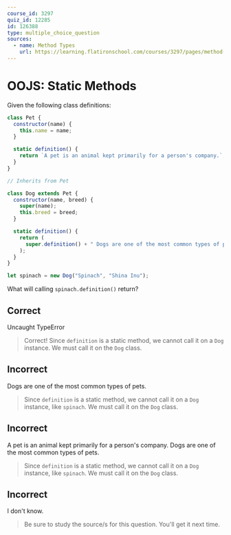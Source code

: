 ```yaml
---
course_id: 3297
quiz_id: 12285
id: 126388
type: multiple_choice_question
sources:
  - name: Method Types
    url: https://learning.flatironschool.com/courses/3297/pages/method-types?module_item_id=143625
---
```


# OOJS: Static Methods

Given the following class definitions:

```javascript
class Pet {
  constructor(name) {
    this.name = name;
  }

  static definition() {
    return `A pet is an animal kept primarily for a person's company.`;
  }
}

// Inherits from Pet

class Dog extends Pet {
  constructor(name, breed) {
    super(name);
    this.breed = breed;
  }

  static definition() {
    return (
      super.definition() + " Dogs are one of the most common types of pets."
    );
  }
}

let spinach = new Dog("Spinach", "Shina Inu");
```

What will calling `spinach.definition()` return?

## Correct

Uncaught TypeError

> Correct! Since `definition` is a static method, we cannot call it on a `Dog`
> instance. We must call it on the `Dog` class.

## Incorrect

Dogs are one of the most common types of pets.

> Since `definition` is a static method, we cannot call it on a `Dog` instance,
> like `spinach`. We must call it on the `Dog` class.

## Incorrect

A pet is an animal kept primarily for a person's company. Dogs are one of the
most common types of pets.

> Since `definition` is a static method, we cannot call it on a `Dog` instance,
> like `spinach`. We must call it on the `Dog` class.

## Incorrect

I don't know.

> Be sure to study the source/s for this question. You'll get it next time.
